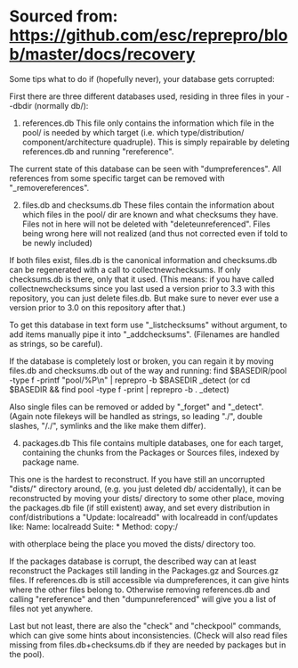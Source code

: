 # Sourced from: https://github.com/esc/reprepro/blob/master/docs/recovery

Some tips what to do if (hopefully never), your database gets
corrupted:

First there are three different databases used, residing in three
files in your --dbdir (normally db/):

1) references.db
This file only contains the information which file in the pool/
is needed by which target (i.e. which type/distribution/
component/architecture quadruple). This is simply repairable by
deleting references.db and running "rereference".

The current state of this database can be seen with "dumpreferences".
All references from some specific target can be removed with
"_removereferences".

2) files.db and checksums.db
These files contain the information about which files in the pool/ dir
are known and what checksums they have. Files not in here will not be
deleted with "deleteunreferenced". Files being wrong here will not realized
(and thus not corrected even if told to be newly included)

If both files exist, files.db is the canonical information and checksums.db
can be regenerated with a call to collectnewchecksums.
If only checksums.db is there, only that it used. (This means: if you
have called collectnewchecksums since you last used a version prior to 3.3
with this repository, you can just delete files.db. But make sure to
never ever use a version prior to 3.0 on this repository after that.)

To get this database in text form use "_listchecksums" without argument,
to add items manually pipe it into "_addchecksums". (Filenames
are handled as strings, so be careful).

If the database is completely lost or broken, you can regain it by moving
files.db and checksums.db out of the way and running:
find $BASEDIR/pool -type f -printf "pool/%P\n" | reprepro -b $BASEDIR _detect
(or cd $BASEDIR && find pool -type f -print | reprepro -b . _detect)

Also single files can be removed or added by "_forget" and "_detect".
(Again note filekeys will be handled as strings, so leading "./", double
 slashes, "/./", symlinks  and the like make them differ).

4) packages.db
This file contains multiple databases, one for each target, containing
the chunks from the Packages or Sources files, indexed by package name.

This one is the hardest to reconstruct. If you have still an uncorrupted
"dists/" directory around, (e.g. you just deleted db/ accidentally),
it can be reconstructed by moving your dists/ directory to some other place, 
moving the packages.db file (if still existent) away, and set every distribution 
in conf/distributions a "Update: localreadd" with localreadd in conf/updates like:
Name: localreadd
Suite: *
Method: copy:/<otherplace>

with otherplace being the place you moved the dists/ directory too.

If the packages database is corrupt, the described way can at least reconstruct
the Packages still landing in the Packages.gz and Sources.gz files.
If references.db is still accessible via dumpreferences, it can give hints
where the other files belong to. Otherwise removing references.db and calling
"rereference" and then "dumpunreferenced" will give you a list of files not
yet anywhere.

Last but not least, there are also the "check" and "checkpool" commands, which
can give some hints about inconsistencies. (Check will also read files missing
from files.db+checksums.db if they are needed by packages but in the pool).
